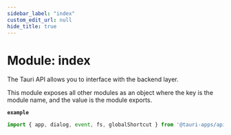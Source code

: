 ```yaml
---
sidebar_label: "index"
custom_edit_url: null
hide_title: true
---
```


# Module: index

The Tauri API allows you to interface with the backend layer.

This module exposes all other modules as an object where the key is the module name, and the value is the module exports.

**`example`**
```typescript
import { app, dialog, event, fs, globalShortcut } from '@tauri-apps/api'
```

